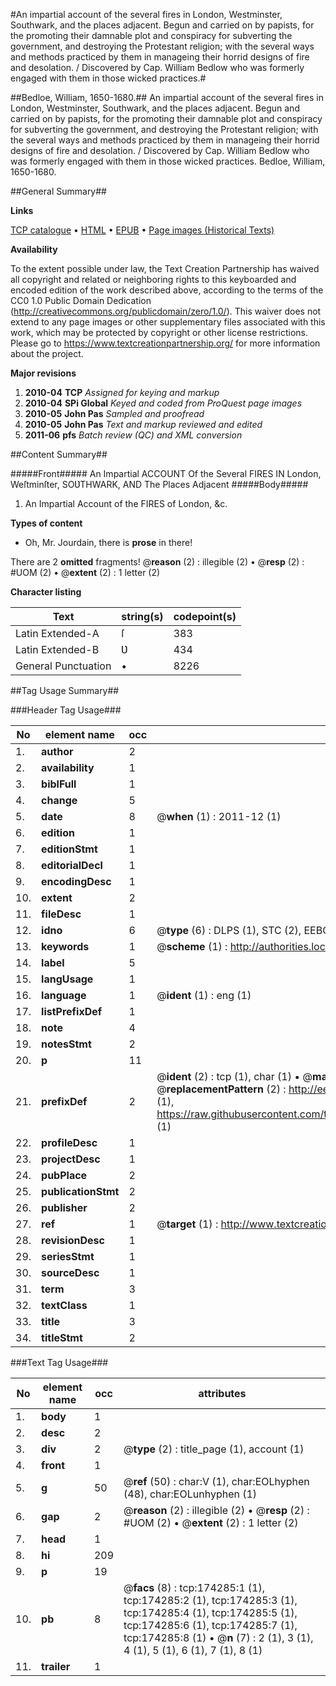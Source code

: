 #An impartial account of the several fires in London, Westminster, Southwark, and the places adjacent. Begun and carried on by papists, for the promoting their damnable plot and conspiracy for subverting the government, and destroying the Protestant religion; with the several ways and methods practiced by them in manageing their horrid designs of fire and desolation. / Discovered by Cap. William Bedlow who was formerly engaged with them in those wicked practices.#

##Bedloe, William, 1650-1680.##
An impartial account of the several fires in London, Westminster, Southwark, and the places adjacent. Begun and carried on by papists, for the promoting their damnable plot and conspiracy for subverting the government, and destroying the Protestant religion; with the several ways and methods practiced by them in manageing their horrid designs of fire and desolation. / Discovered by Cap. William Bedlow who was formerly engaged with them in those wicked practices.
Bedloe, William, 1650-1680.

##General Summary##

**Links**

[TCP catalogue](http://www.ota.ox.ac.uk/tcp/)  • 
[HTML](http://tei.it.ox.ac.uk/tcp/Texts-HTML/free/B01/B01546.html)  • 
[EPUB](http://tei.it.ox.ac.uk/tcp/Texts-EPUB/free/B01/B01546.epub) • 
[Page images (Historical Texts)](https://historicaltexts.jisc.ac.uk/eebo-47012323e)

**Availability**

To the extent possible under law, the Text Creation Partnership has waived all copyright and related or neighboring rights to this keyboarded and encoded edition of the work described above, according to the terms of the CC0 1.0 Public Domain Dedication (http://creativecommons.org/publicdomain/zero/1.0/). This waiver does not extend to any page images or other supplementary files associated with this work, which may be protected by copyright or other license restrictions. Please go to https://www.textcreationpartnership.org/ for more information about the project.

**Major revisions**

1. __2010-04__ __TCP__ *Assigned for keying and markup*
1. __2010-04__ __SPi Global__ *Keyed and coded from ProQuest page images*
1. __2010-05__ __John Pas__ *Sampled and proofread*
1. __2010-05__ __John Pas__ *Text and markup reviewed and edited*
1. __2011-06__ __pfs__ *Batch review (QC) and XML conversion*

##Content Summary##

#####Front#####
An Impartial ACCOUNT Of the Several FIRES IN London, Weſtminſter, SOƲTHWARK, AND The Places Adjacent
#####Body#####

1. An Impartial Account of the FIRES of London, &c.

**Types of content**

  * Oh, Mr. Jourdain, there is **prose** in there!

There are 2 **omitted** fragments! 
 @__reason__ (2) : illegible (2)  •  @__resp__ (2) : #UOM (2)  •  @__extent__ (2) : 1 letter (2)

**Character listing**


|Text|string(s)|codepoint(s)|
|---|---|---|
|Latin Extended-A|ſ|383|
|Latin Extended-B|Ʋ|434|
|General Punctuation|•|8226|

##Tag Usage Summary##

###Header Tag Usage###

|No|element name|occ|attributes|
|---|---|---|---|
|1.|__author__|2||
|2.|__availability__|1||
|3.|__biblFull__|1||
|4.|__change__|5||
|5.|__date__|8| @__when__ (1) : 2011-12 (1)|
|6.|__edition__|1||
|7.|__editionStmt__|1||
|8.|__editorialDecl__|1||
|9.|__encodingDesc__|1||
|10.|__extent__|2||
|11.|__fileDesc__|1||
|12.|__idno__|6| @__type__ (6) : DLPS (1), STC (2), EEBO-CITATION (1), OCLC (1), VID (1)|
|13.|__keywords__|1| @__scheme__ (1) : http://authorities.loc.gov/ (1)|
|14.|__label__|5||
|15.|__langUsage__|1||
|16.|__language__|1| @__ident__ (1) : eng (1)|
|17.|__listPrefixDef__|1||
|18.|__note__|4||
|19.|__notesStmt__|2||
|20.|__p__|11||
|21.|__prefixDef__|2| @__ident__ (2) : tcp (1), char (1)  •  @__matchPattern__ (2) : ([0-9\-]+):([0-9IVX]+) (1), (.+) (1)  •  @__replacementPattern__ (2) : http://eebo.chadwyck.com/downloadtiff?vid=$1&page=$2 (1), https://raw.githubusercontent.com/textcreationpartnership/Texts/master/tcpchars.xml#$1 (1)|
|22.|__profileDesc__|1||
|23.|__projectDesc__|1||
|24.|__pubPlace__|2||
|25.|__publicationStmt__|2||
|26.|__publisher__|2||
|27.|__ref__|1| @__target__ (1) : http://www.textcreationpartnership.org/docs/. (1)|
|28.|__revisionDesc__|1||
|29.|__seriesStmt__|1||
|30.|__sourceDesc__|1||
|31.|__term__|3||
|32.|__textClass__|1||
|33.|__title__|3||
|34.|__titleStmt__|2||


###Text Tag Usage###

|No|element name|occ|attributes|
|---|---|---|---|
|1.|__body__|1||
|2.|__desc__|2||
|3.|__div__|2| @__type__ (2) : title_page (1), account (1)|
|4.|__front__|1||
|5.|__g__|50| @__ref__ (50) : char:V (1), char:EOLhyphen (48), char:EOLunhyphen (1)|
|6.|__gap__|2| @__reason__ (2) : illegible (2)  •  @__resp__ (2) : #UOM (2)  •  @__extent__ (2) : 1 letter (2)|
|7.|__head__|1||
|8.|__hi__|209||
|9.|__p__|19||
|10.|__pb__|8| @__facs__ (8) : tcp:174285:1 (1), tcp:174285:2 (1), tcp:174285:3 (1), tcp:174285:4 (1), tcp:174285:5 (1), tcp:174285:6 (1), tcp:174285:7 (1), tcp:174285:8 (1)  •  @__n__ (7) : 2 (1), 3 (1), 4 (1), 5 (1), 6 (1), 7 (1), 8 (1)|
|11.|__trailer__|1||
